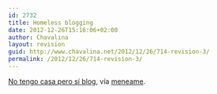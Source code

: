 ```yaml
---
id: 2732
title: Homeless blogging
date: 2012-12-26T15:16:06+02:00
author: Chavalina
layout: revision
guid: http://www.chavalina.net/2012/12/26/714-revision-3/
permalink: /2012/12/26/714-revision-3/
---
```

<a href="http://tecniart.net/2006/06/30/no-tengo-casa-pero-si-blog/" target="_blank">No tengo casa pero sí blog</a>, vía <a href="http://meneame.net/" target="_blank">meneame</a>.